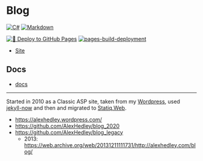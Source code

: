 # Blog

[![C#](https://img.shields.io/badge/c%23-%23239120.svg?style=for-the-badge&logo=c-sharp&logoColor=white)](https://learn.microsoft.com/en-us/dotnet/csharp/)
[![Markdown](https://img.shields.io/badge/markdown-%23000000.svg?style=for-the-badge&logo=markdown&logoColor=white)](https://daringfireball.net/projects/markdown/syntax)

[![🚀 Deploy to GitHub Pages](https://github.com/alexhedley/blog/actions/workflows/main.yml/badge.svg)](https://github.com/alexhedley/blog/actions/workflows/main.yml)
[![pages-build-deployment](https://github.com/alexhedley/blog/actions/workflows/pages/pages-build-deployment/badge.svg)](https://github.com/alexhedley/blog/actions/workflows/pages/pages-build-deployment)

- [Site](https://alexhedley.github.io/blog/)

## Docs

- [docs](docs/README.md)

---

Started in 2010 as a Classic ASP site, taken from my [Wordpress](https://www.wordpress.com/), used [jekyll-now](https://github.com/barryclark/jekyll-now) and then and migrated to [Statiq.Web](https://www.statiq.dev/web).

- https://alexhedley.wordpress.com/
- https://github.com/AlexHedley/blog_2020
- https://github.com/AlexHedley/blog_legacy
  - 2013: https://web.archive.org/web/20131211111731/http://alexhedley.com/blog/
